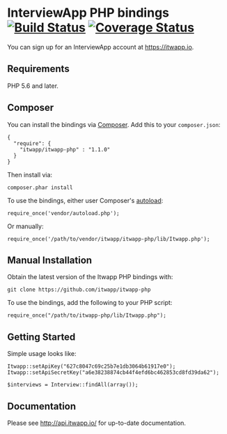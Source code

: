 InterviewApp PHP bindings [![Build Status](https://travis-ci.org/itwapp/itwapp-php.svg)](https://travis-ci.org/itwapp/itwapp-php) [![Coverage Status](https://coveralls.io/repos/itwapp/itwapp-php/badge.png?branch=master)](https://coveralls.io/r/itwapp/itwapp-php?branch=master)
====

You can sign up for an InterviewApp account at https://itwapp.io.

Requirements
----

PHP 5.6 and later.

Composer
----

You can install the bindings via [Composer](http://getcomposer.org/). Add this to your `composer.json`:

    {
      "require": {
        "itwapp/itwapp-php" : "1.1.0"
      }
    }

Then install via:

    composer.phar install

To use the bindings, either user Composer's [autoload](https://getcomposer.org/doc/00-intro.md#autoloading):

    require_once('vendor/autoload.php');

Or manually:

    require_once('/path/to/vendor/itwapp/itwapp-php/lib/Itwapp.php');

Manual Installation
----

Obtain the latest version of the Itwapp PHP bindings with:

    git clone https://github.com/itwapp/itwapp-php

To use the bindings, add the following to your PHP script:

    require_once("/path/to/itwapp-php/lib/Itwapp.php");

Getting Started
----

Simple usage looks like:

    Itwapp::setApiKey("627c8047c69c25b7e1db3064b61917e0");
    Itwapp::setApiSecretKey("a6e38238874cb44f4efd6bc462853cd8fd39da62");

    $interviews = Interview::findAll(array());

Documentation
----

Please see http://api.itwapp.io/ for up-to-date documentation.

